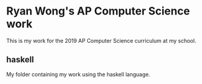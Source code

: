# Ryan Wong's AP Computer Science work
This is my work for the 2019 AP Computer Science curriculum at my school.

## haskell
My folder containing my work using the haskell language.
